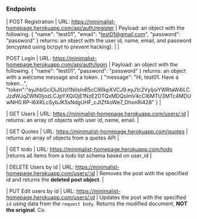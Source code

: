 ### Endpoints

| POST Registration  | URL: https://minimalist-homepage.herokuapp.com/api/auth/register             |
Payload: an object with the following.
{
    "name": "test01",
    "email": "test01@gmail.com",
    "password": "password"
}
returns: an object with the user id, name, email, and password (encypted using bcrpyt to prevent hacking).                                                                                                       |
| 


POST Login   | URL: https://minimalist-homepage.herokuapp.com/api/auth/login | Payload: an object with the following.
{
   "name": "test01",
    "password": "password"
}
returns: an object with a welcome message and a token.
{
    "message": "Hi, test01. Have a token...",
              "token":"eyJhbGciOiJIUzI1NiIsInR5cCI6IkpXVCJ9.eyJ1c2VyIjoiYWRtaW4iLCJzdWJqZWN0IjozLCJpYXQiOjE1NzE2OTQxMDQsImV4cCI6MTU3MTc4MDUwNH0.RP-l6XKLcSybJK5sNdgUHF_cJtZf4oWe7_DhonRi428"
}                  |


| GET Users   | URL: https://minimalist-homepage.herokuapp.com/users/:id             | returns: an array of objects with user id, name, email.        |


| GET Quotes   | URL: https://minimalist-homepage.herokuapp.com/quotes         | returns an array of objects from a quotes API                                                                                                                           |


| GET todo    | URL: https://minimalist-homepage.herokuapp.com/todo |returns all items from a todo list schema based on user_id                                                                                 |


| DELETE Users by id | URL: https://minimalist-homepage.herokuapp.com/users/:id          | Removes the post with the specified id and returns the **deleted post object**.  |


| PUT  Edit users by id  | URL: https://minimalist-homepage.herokuapp.com/users/:id         | Updates the post with the specified `id` using data from the `request body`. Returns the modified document, **NOT the original**. 
Co
